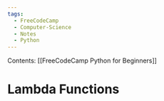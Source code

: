 ```yaml
---
tags:
  - FreeCodeCamp
  - Computer-Science
  - Notes
  - Python
---
```

Contents: [[FreeCodeCamp Python for Beginners]]
# Lambda Functions
